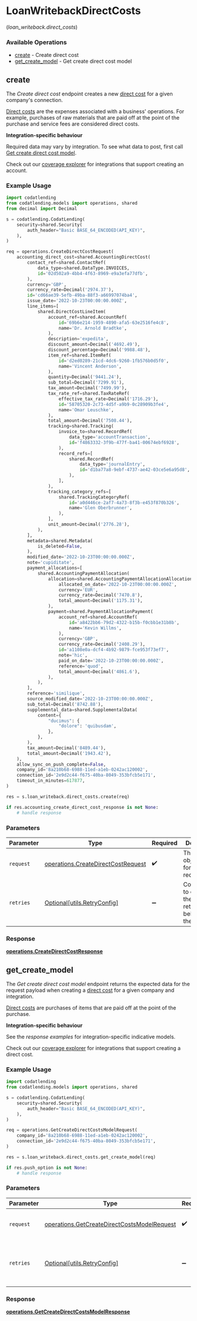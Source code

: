 # LoanWritebackDirectCosts
(*loan_writeback.direct_costs*)

### Available Operations

* [create](#create) - Create direct cost
* [get_create_model](#get_create_model) - Get create direct cost model

## create

The *Create direct cost* endpoint creates a new [direct cost](https://docs.codat.io/lending-api#/schemas/DirectCost) for a given company's connection.

[Direct costs](https://docs.codat.io/lending-api#/schemas/DirectCost) are the expenses associated with a business' operations. For example, purchases of raw materials that are paid off at the point of the purchase and service fees are considered direct costs.

**Integration-specific behaviour**

Required data may vary by integration. To see what data to post, first call [Get create direct cost model](https://docs.codat.io/lending-api#/operations/get-create-directCosts-model).

Check out our [coverage explorer](https://knowledge.codat.io/supported-features/accounting?view=tab-by-data-type&dataType=directCosts) for integrations that support creating an account.


### Example Usage

```python
import codatlending
from codatlending.models import operations, shared
from decimal import Decimal

s = codatlending.CodatLending(
    security=shared.Security(
        auth_header="Basic BASE_64_ENCODED(API_KEY)",
    ),
)

req = operations.CreateDirectCostRequest(
    accounting_direct_cost=shared.AccountingDirectCost(
        contact_ref=shared.ContactRef(
            data_type=shared.DataType.INVOICES,
            id='02d502a9-4bb4-4f63-8969-e9a3efa77dfb',
        ),
        currency='GBP',
        currency_rate=Decimal('2974.37'),
        id='cd66ae39-5efb-49ba-88f3-a66997074ba4',
        issue_date='2022-10-23T00:00:00.000Z',
        line_items=[
            shared.DirectCostLineItem(
                account_ref=shared.AccountRef(
                    id='69b6e214-1959-4890-afa5-63e2516fe4c8',
                    name='Dr. Arnold Bradtke',
                ),
                description='expedita',
                discount_amount=Decimal('4692.49'),
                discount_percentage=Decimal('9988.48'),
                item_ref=shared.ItemRef(
                    id='d2ed0289-21cd-4dc6-9260-1fb576b0d5f0',
                    name='Vincent Anderson',
                ),
                quantity=Decimal('9441.24'),
                sub_total=Decimal('7299.91'),
                tax_amount=Decimal('7499.99'),
                tax_rate_ref=shared.TaxRateRef(
                    effective_tax_rate=Decimal('1716.29'),
                    id='58705320-2c73-4d5f-a9b9-0c28909b3fe4',
                    name='Omar Leuschke',
                ),
                total_amount=Decimal('7508.44'),
                tracking=shared.Tracking(
                    invoice_to=shared.RecordRef(
                        data_type='accountTransaction',
                        id='f4863332-3f9b-477f-ba41-00674ebf6928',
                    ),
                    record_refs=[
                        shared.RecordRef(
                            data_type='journalEntry',
                            id='d1ba77a8-9ebf-4737-ae42-03ce5e6a95d8',
                        ),
                    ],
                ),
                tracking_category_refs=[
                    shared.TrackingCategoryRef(
                        id='a0d446ce-2af7-4a73-8f3b-e453f870b326',
                        name='Glen Oberbrunner',
                    ),
                ],
                unit_amount=Decimal('2776.28'),
            ),
        ],
        metadata=shared.Metadata(
            is_deleted=False,
        ),
        modified_date='2022-10-23T00:00:00.000Z',
        note='cupiditate',
        payment_allocations=[
            shared.AccountingPaymentAllocation(
                allocation=shared.AccountingPaymentAllocationAllocation(
                    allocated_on_date='2022-10-23T00:00:00.000Z',
                    currency='EUR',
                    currency_rate=Decimal('7470.8'),
                    total_amount=Decimal('1175.31'),
                ),
                payment=shared.PaymentAllocationPayment(
                    account_ref=shared.AccountRef(
                        id='a8422bb6-79d2-4322-b15b-f0cbb1e31b8b',
                        name='Kevin Willms',
                    ),
                    currency='GBP',
                    currency_rate=Decimal('2408.29'),
                    id='a1108e0a-dcf4-4b92-9879-fce953f73ef7',
                    note='hic',
                    paid_on_date='2022-10-23T00:00:00.000Z',
                    reference='quod',
                    total_amount=Decimal('4861.6'),
                ),
            ),
        ],
        reference='similique',
        source_modified_date='2022-10-23T00:00:00.000Z',
        sub_total=Decimal('8742.88'),
        supplemental_data=shared.SupplementalData(
            content={
                "ducimus": {
                    "dolore": 'quibusdam',
                },
            },
        ),
        tax_amount=Decimal('8489.44'),
        total_amount=Decimal('1943.42'),
    ),
    allow_sync_on_push_complete=False,
    company_id='8a210b68-6988-11ed-a1eb-0242ac120002',
    connection_id='2e9d2c44-f675-40ba-8049-353bfcb5e171',
    timeout_in_minutes=617877,
)

res = s.loan_writeback.direct_costs.create(req)

if res.accounting_create_direct_cost_response is not None:
    # handle response
```

### Parameters

| Parameter                                                                                | Type                                                                                     | Required                                                                                 | Description                                                                              |
| ---------------------------------------------------------------------------------------- | ---------------------------------------------------------------------------------------- | ---------------------------------------------------------------------------------------- | ---------------------------------------------------------------------------------------- |
| `request`                                                                                | [operations.CreateDirectCostRequest](../../models/operations/createdirectcostrequest.md) | :heavy_check_mark:                                                                       | The request object to use for the request.                                               |
| `retries`                                                                                | [Optional[utils.RetryConfig]](../../models/utils/retryconfig.md)                         | :heavy_minus_sign:                                                                       | Configuration to override the default retry behavior of the client.                      |


### Response

**[operations.CreateDirectCostResponse](../../models/operations/createdirectcostresponse.md)**


## get_create_model

The *Get create direct cost model* endpoint returns the expected data for the request payload when creating a [direct cost](https://docs.codat.io/lending-api#/schemas/DirectCost) for a given company and integration.

[Direct costs](https://docs.codat.io/lending-api#/schemas/DirectCost) are purchases of items that are paid off at the point of the purchase.

**Integration-specific behaviour**

See the *response examples* for integration-specific indicative models.

Check out our [coverage explorer](https://knowledge.codat.io/supported-features/accounting?view=tab-by-data-type&dataType=directCosts) for integrations that support creating a direct cost.


### Example Usage

```python
import codatlending
from codatlending.models import operations, shared

s = codatlending.CodatLending(
    security=shared.Security(
        auth_header="Basic BASE_64_ENCODED(API_KEY)",
    ),
)

req = operations.GetCreateDirectCostsModelRequest(
    company_id='8a210b68-6988-11ed-a1eb-0242ac120002',
    connection_id='2e9d2c44-f675-40ba-8049-353bfcb5e171',
)

res = s.loan_writeback.direct_costs.get_create_model(req)

if res.push_option is not None:
    # handle response
```

### Parameters

| Parameter                                                                                                  | Type                                                                                                       | Required                                                                                                   | Description                                                                                                |
| ---------------------------------------------------------------------------------------------------------- | ---------------------------------------------------------------------------------------------------------- | ---------------------------------------------------------------------------------------------------------- | ---------------------------------------------------------------------------------------------------------- |
| `request`                                                                                                  | [operations.GetCreateDirectCostsModelRequest](../../models/operations/getcreatedirectcostsmodelrequest.md) | :heavy_check_mark:                                                                                         | The request object to use for the request.                                                                 |
| `retries`                                                                                                  | [Optional[utils.RetryConfig]](../../models/utils/retryconfig.md)                                           | :heavy_minus_sign:                                                                                         | Configuration to override the default retry behavior of the client.                                        |


### Response

**[operations.GetCreateDirectCostsModelResponse](../../models/operations/getcreatedirectcostsmodelresponse.md)**

